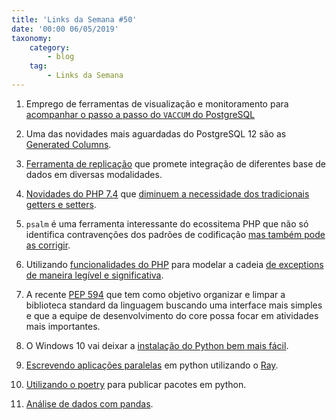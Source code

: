```yaml
---
title: 'Links da Semana #50'
date: '00:00 06/05/2019'
taxonomy:
    category:
        - blog
    tag:
        - Links da Semana
---
```


1. Emprego de ferramentas de visualização e monitoramento para [acompanhar o passo a passo do `VACCUM` do PostgreSQL](http://dtrace.org/blogs/dap/2019/05/22/visualizing-postgresql-vacuum-progress/)

1. Uma das novidades mais aguardadas do PostgreSQL 12 são as [Generated Columns](https://www.postgresql.org/docs/devel/ddl-generated-columns.html).

1. [Ferramenta de replicação](https://www.symmetricds.org/about/overview) que promete integração de diferentes base de dados em diversas modalidades.

1. [Novidades do PHP 7.4](https://wiki.php.net/rfc/typed_properties_v2) que [diminuem a necessidade dos tradicionais getters e setters](https://itnext.io/php-7-4-setters-and-getters-have-died-2cefa996d26).

1. `psalm` é uma ferramenta interessante do ecossitema PHP que não só identifica contravenções dos padrões de codificação [mas também pode as corrigir](https://www.tomasvotruba.cz/blog/2019/05/13/hidden-gems-of-php-packages-psalm-fixing-your-code/).

1. Utilizando [funcionalidades do PHP](https://www.php.net/manual/en/exception.construct.php) para modelar a cadeia [de exceptions de maneira legível e significativa](https://engagor.github.io/blog/2019/05/22/exceptional-exceptions/).

1. A recente [PEP 594](https://www.python.org/dev/peps/pep-0594/) que tem como objetivo organizar e limpar a biblioteca standard da linguagem buscando uma interface mais simples e que a equipe de desenvolvimento do core possa focar em atividades mais importantes.

1. O Windows 10 vai deixar a [instalação do Python bem mais fácil](https://devblogs.microsoft.com/python/python-in-the-windows-10-may-2019-update/).

1. [Escrevendo aplicações paralelas](https://towardsdatascience.com/10x-faster-parallel-python-without-python-multiprocessing-e5017c93cce1) em python utilizando o [Ray](https://github.com/ray-project/ray).

1. [Utilizando o poetry](https://johnfraney.ca/posts/2019/05/28/create-publish-python-package-poetry/) para publicar pacotes em python.

1. [Análise de dados com pandas](https://www.dataquest.io/blog/tutorial-text-analysis-python-test-hypothesis/).
